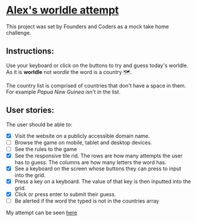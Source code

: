 # [Alex's worldle attempt](https://alexpd93.github.io/alex-wordle-attempt/)

This project was set by Founders and Coders as a mock take home challenge. 

## Instructions:
Use your keyboard or click on the buttons to try and guess today's worldle. As it is **worldle** not *wordle* the word is a country 🗺️. 

The country list is comprised of countries that don't have a space in them. For example *Papua New Guinea* isn't in the list.

## User stories: 

The user should be able to:

- [x] Visit the website on a publicly accessible domain name. 
- [ ] Browse the game on mobile, tablet and desktop devices.
- [ ] See the rules to the game
- [x] See the responsive tile rid. The rows are how many attempts the user has to guess. The columns are how many letters the word has.
- [x] See a keyboard on the screen whose buttons they can press to input into the grid. 
- [x] Press a key on a keyboard. The value of that key is then inputted into the grid. 
- [x] Click or press enter to submit their guess.
- [ ] Be alerted if the word the typed is not in the countries array

My attempt can be seen [here](https://alexpd93.github.io/alex-wordle-attempt/)


